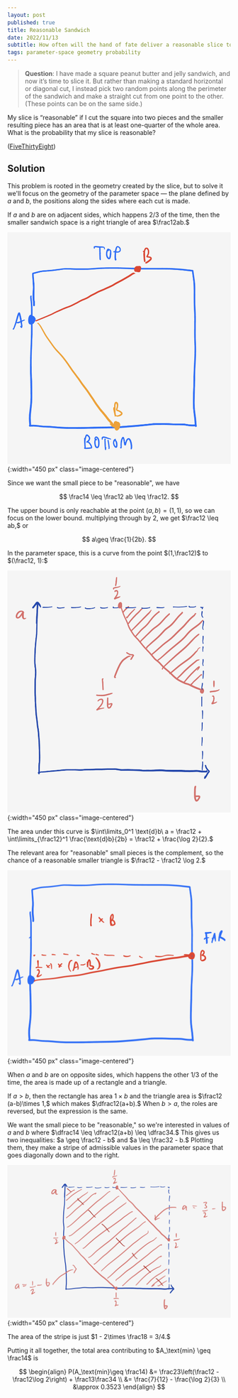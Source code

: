 ```yaml
---
layout: post
published: true
title: Reasonable Sandwich
date: 2022/11/13
subtitle: How often will the hand of fate deliver a reasonable slice to the undercard?
tags: parameter-space geometry probability
---
```


>**Question**: I have made a square peanut butter and jelly sandwich, and now it’s time to slice it. But rather than making a standard horizontal or diagonal cut, I instead pick two random points along the perimeter of the sandwich and make a straight cut from one point to the other. (These points can be on the same side.)

My slice is “reasonable” if I cut the square into two pieces and the smaller resulting piece has an area that is at least one-quarter of the whole area. What is the probability that my slice is reasonable?

<!--more-->

([FiveThirtyEight](https://fivethirtyeight.com/features/can-you-knock-down-the-gates/))

## Solution

This problem is rooted in the geometry created by the slice, but to solve it we'll focus on the geometry of the parameter space — the plane defined by $a$ and $b,$ the positions along the sides where each cut is made.

If $a$ and $b$ are on adjacent sides, which happens $2/3$ of the time, then the smaller sandwich space is a right triangle of area $\frac12ab.$ 

![](/img/2022-11-11-adjacent-sides.png){:width="450 px" class="image-centered"}

Since we want the small piece to be "reasonable", we have

$$ \frac14 \leq \frac12 ab \leq \frac12. $$

The upper bound is only reachable at the point $(a,b) = (1,1),$ so we can focus on the lower bound. multiplying through by $2,$ we get $\frac12 \leq ab,$ or

$$ a\geq \frac{1}{2b}. $$

In the parameter space, this is a curve from the point $(1,\frac12)$ to $(\frac12, 1):$ 

![](/img/2022-11-11-first-area.png){:width="450 px" class="image-centered"}

The area under this curve is $\int\limits_0^1 \text{d}b\ a = \frac12 + \int\limits_{\frac12}^1 \frac{\text{d}b}{2b} = \frac12 + \frac{\log 2}{2}.$ 

The relevant area for "reasonable" small pieces is the complement, so the chance of a reasonable smaller triangle is $\frac12 - \frac12 \log 2.$

![](/img/2022-11-11-far-side-diagram.png){:width="450 px" class="image-centered"}

When $a$ and $b$ are on opposite sides, which happens the other $1/3$ of the time, the area is made up of a rectangle and a triangle. 

If $a > b,$ then the rectangle has area $1\times b$ and the triangle area is $\frac12 (a-b)\times 1,$ which makes $\dfrac12(a+b).$ When $b > a,$ the roles are reversed, but the expression is the same. 

We want the small piece to be "reasonable," so we're interested in values of $a$ and $b$ where $\dfrac14 \leq \dfrac12(a+b) \leq \dfrac34.$ This gives us two inequalities: $a \geq \frac12 - b$ and $a \leq \frac32 - b.$ Plotting them, they make a stripe of admissible values in the parameter space that goes diagonally down and to the right. 

![](/img/2022-11-11-second-area.png){:width="450 px" class="image-centered"}

<!-- for every pair $(a,b)$ that satisfies this, there is a corresponding pair $(a^\prime, b^\prime) = (1-a, 1-b)$ that also satisfy it.  -->
The area of the stripe is just $1 - 2\times \frac18 = 3/4.$ 

Putting it all together, the total area contributing to $A_\text{min} \geq \frac14$ is 

$$ 
  \begin{align}
    P(A_\text{min}\geq \frac14) &= \frac23\left(\frac12 - \frac12\log 2\right) + \frac13\frac34 \\
    &= \frac{7}{12} - \frac{\log 2}{3} \\
    &\approx 0.3523 
  \end{align}
$$





<br>
